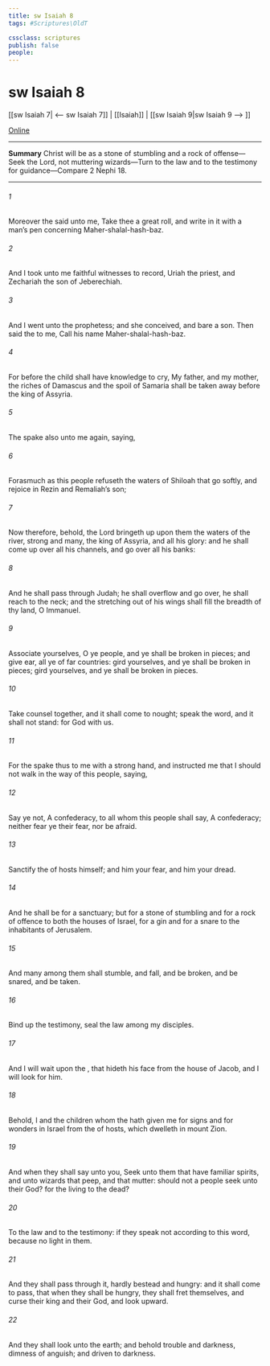 ```yaml
---
title: sw Isaiah 8
tags: #Scriptures\OldT

cssclass: scriptures
publish: false
people:
---
```


# sw Isaiah 8
[[sw Isaiah 7| <-- sw Isaiah 7]] | [[Isaiah]] | [[sw Isaiah 9|sw Isaiah 9 --> ]]

[Online](https://churchofjesuschrist.org/study/scriptures/ot/isa/8?lang=eng)

---
__Summary__
Christ will be as a stone of stumbling and a rock of offense—Seek the Lord, not muttering wizards—Turn to the law and to the testimony for guidance—Compare 2 Nephi 18.

---
###### 1 
Moreover the  said unto me, Take thee a great roll, and write in it with a man’s pen concerning Maher-shalal-hash-baz.

###### 2 
And I took unto me faithful witnesses to record, Uriah the priest, and Zechariah the son of Jeberechiah.

###### 3 
And I went unto the prophetess; and she conceived, and bare a son. Then said the  to me, Call his name Maher-shalal-hash-baz.

###### 4 
For before the child shall have knowledge to cry, My father, and my mother, the riches of Damascus and the spoil of Samaria shall be taken away before the king of Assyria.

###### 5 
The  spake also unto me again, saying,

###### 6 
Forasmuch as this people refuseth the waters of Shiloah that go softly, and rejoice in Rezin and Remaliah’s son;

###### 7 
Now therefore, behold, the Lord bringeth up upon them the waters of the river, strong and many,  the king of Assyria, and all his glory: and he shall come up over all his channels, and go over all his banks:

###### 8 
And he shall pass through Judah; he shall overflow and go over, he shall reach  to the neck; and the stretching out of his wings shall fill the breadth of thy land, O Immanuel.

###### 9 
Associate yourselves, O ye people, and ye shall be broken in pieces; and give ear, all ye of far countries: gird yourselves, and ye shall be broken in pieces; gird yourselves, and ye shall be broken in pieces.

###### 10 
Take counsel together, and it shall come to nought; speak the word, and it shall not stand: for God  with us.

###### 11 
For the  spake thus to me with a strong hand, and instructed me that I should not walk in the way of this people, saying,

###### 12 
Say ye not, A confederacy, to all  whom this people shall say, A confederacy; neither fear ye their fear, nor be afraid.

###### 13 
Sanctify the  of hosts himself; and  him  your fear, and  him  your dread.

###### 14 
And he shall be for a sanctuary; but for a stone of stumbling and for a rock of offence to both the houses of Israel, for a gin and for a snare to the inhabitants of Jerusalem.

###### 15 
And many among them shall stumble, and fall, and be broken, and be snared, and be taken.

###### 16 
Bind up the testimony, seal the law among my disciples.

###### 17 
And I will wait upon the , that hideth his face from the house of Jacob, and I will look for him.

###### 18 
Behold, I and the children whom the  hath given me  for signs and for wonders in Israel from the  of hosts, which dwelleth in mount Zion.

###### 19 
And when they shall say unto you, Seek unto them that have familiar spirits, and unto wizards that peep, and that mutter: should not a people seek unto their God? for the living to the dead?

###### 20 
To the law and to the testimony: if they speak not according to this word,  because  no light in them.

###### 21 
And they shall pass through it, hardly bestead and hungry: and it shall come to pass, that when they shall be hungry, they shall fret themselves, and curse their king and their God, and look upward.

###### 22 
And they shall look unto the earth; and behold trouble and darkness, dimness of anguish; and  driven to darkness.

